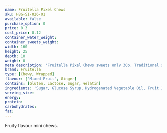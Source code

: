 ```yaml
---
name: Fruitella Pixel Chews
sku: HBG-SI-026-01
available: false
purchase_option: 0
price: 0.3
cost_price: 0.12
container_water_weight: 
container_sweets_weight: 
width: 160
height: 25
depth: 10
weight: 0
meta_description: 'Fruitella Pixel Chews sweets only 30p. Traditional sweets and more at Humbugs Confectionery Store. Specialists in satisfying your sweet tooth!'
brand: Fruitella
type: [Chewy, Wrapped]
flavour: ['Mixed Fruit', Ginger]
contains: [Gluten, Lactose, Sugar, Gelatin]
ingredients: 'Sugar, Glucose Syrup, Hydrogenated Vegetable Oil, Fruit Juices From Concentrate (Strawberry, Raspberry, Orange, Lemon) (3%), Acid (Citric Acid), Humectant (Glycerol), Gelling Agents (Gum Arabic, Gellan Gum), Starch, Natural Flavourings, Glazing Agents (Carnauba Wax, Shellac, Beeswax), Emulsifier (Sucrose Esters of Fatty Acids), Colours (Paprika Extract, Curcumin, Carmine, Beetroot Red)'
serving_size: 
energy: 
protein: 
carbohydrates: 
fat: 
---
```

Fruity flavour mini chews.